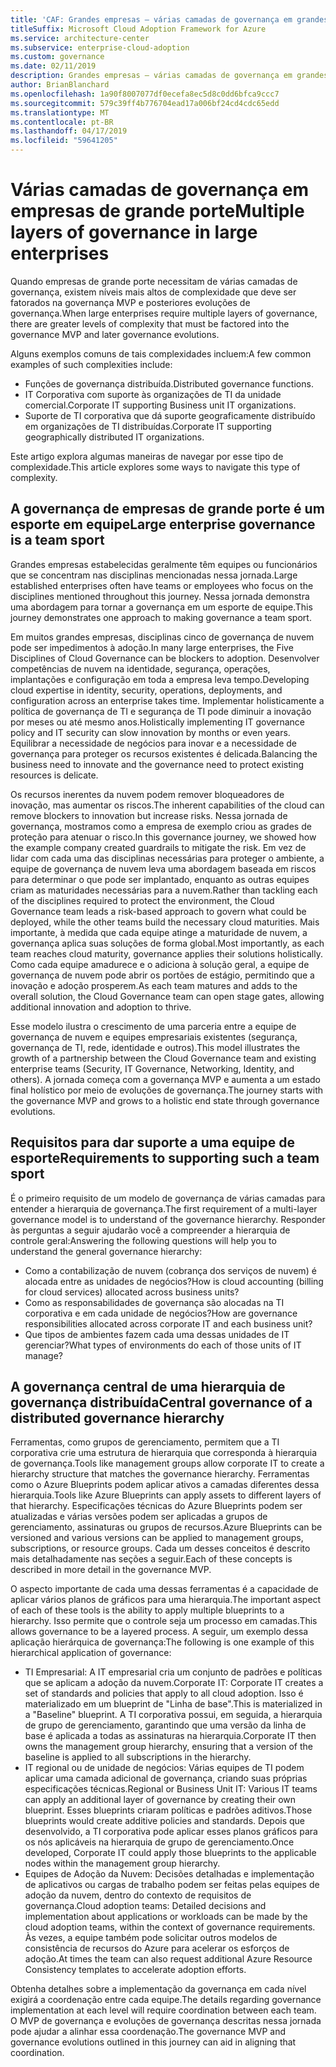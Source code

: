 ```yaml
---
title: 'CAF: Grandes empresas – várias camadas de governança em grandes empresas'
titleSuffix: Microsoft Cloud Adoption Framework for Azure
ms.service: architecture-center
ms.subservice: enterprise-cloud-adoption
ms.custom: governance
ms.date: 02/11/2019
description: Grandes empresas – várias camadas de governança em grandes empresas
author: BrianBlanchard
ms.openlocfilehash: 1a90f8007077df0ecefa8ec5d8c0dd6bfca9ccc7
ms.sourcegitcommit: 579c39ff4b776704ead17a006bf24cd4cdc65edd
ms.translationtype: MT
ms.contentlocale: pt-BR
ms.lasthandoff: 04/17/2019
ms.locfileid: "59641205"
---
```

# <a name="multiple-layers-of-governance-in-large-enterprises"></a><span data-ttu-id="b2e85-103">Várias camadas de governança em empresas de grande porte</span><span class="sxs-lookup"><span data-stu-id="b2e85-103">Multiple layers of governance in large enterprises</span></span>

<span data-ttu-id="b2e85-104">Quando empresas de grande porte necessitam de várias camadas de governança, existem níveis mais altos de complexidade que deve ser fatorados na governança MVP e posteriores evoluções de governança.</span><span class="sxs-lookup"><span data-stu-id="b2e85-104">When large enterprises require multiple layers of governance, there are greater levels of complexity that must be factored into the governance MVP and later governance evolutions.</span></span>

<span data-ttu-id="b2e85-105">Alguns exemplos comuns de tais complexidades incluem:</span><span class="sxs-lookup"><span data-stu-id="b2e85-105">A few common examples of such complexities include:</span></span>

- <span data-ttu-id="b2e85-106">Funções de governança distribuída.</span><span class="sxs-lookup"><span data-stu-id="b2e85-106">Distributed governance functions.</span></span>
- <span data-ttu-id="b2e85-107">IT Corporativa com suporte às organizações de TI da unidade comercial.</span><span class="sxs-lookup"><span data-stu-id="b2e85-107">Corporate IT supporting Business unit IT organizations.</span></span>
- <span data-ttu-id="b2e85-108">Suporte de TI corporativa que dá suporte geograficamente distribuído em organizações de TI distribuídas.</span><span class="sxs-lookup"><span data-stu-id="b2e85-108">Corporate IT supporting geographically distributed IT organizations.</span></span>

<span data-ttu-id="b2e85-109">Este artigo explora algumas maneiras de navegar por esse tipo de complexidade.</span><span class="sxs-lookup"><span data-stu-id="b2e85-109">This article explores some ways to navigate this type of complexity.</span></span>

## <a name="large-enterprise-governance-is-a-team-sport"></a><span data-ttu-id="b2e85-110">A governança de empresas de grande porte é um esporte em equipe</span><span class="sxs-lookup"><span data-stu-id="b2e85-110">Large enterprise governance is a team sport</span></span>

<span data-ttu-id="b2e85-111">Grandes empresas estabelecidas geralmente têm equipes ou funcionários que se concentram nas disciplinas mencionadas nessa jornada.</span><span class="sxs-lookup"><span data-stu-id="b2e85-111">Large established enterprises often have teams or employees who focus on the disciplines mentioned throughout this journey.</span></span> <span data-ttu-id="b2e85-112">Nessa jornada demonstra uma abordagem para tornar a governança em um esporte de equipe.</span><span class="sxs-lookup"><span data-stu-id="b2e85-112">This journey demonstrates one approach to making governance a team sport.</span></span>

<span data-ttu-id="b2e85-113">Em muitos grandes empresas, disciplinas cinco de governança de nuvem pode ser impedimentos à adoção.</span><span class="sxs-lookup"><span data-stu-id="b2e85-113">In many large enterprises, the Five Disciplines of Cloud Governance can be blockers to adoption.</span></span> <span data-ttu-id="b2e85-114">Desenvolver competências de nuvem na identidade, segurança, operações, implantações e configuração em toda a empresa leva tempo.</span><span class="sxs-lookup"><span data-stu-id="b2e85-114">Developing cloud expertise in identity, security, operations, deployments, and configuration across an enterprise takes time.</span></span> <span data-ttu-id="b2e85-115">Implementar holisticamente a política de governança de TI e segurança de TI pode diminuir a inovação por meses ou até mesmo anos.</span><span class="sxs-lookup"><span data-stu-id="b2e85-115">Holistically implementing IT governance policy and IT security can slow innovation by months or even years.</span></span> <span data-ttu-id="b2e85-116">Equilibrar a necessidade de negócios para inovar e a necessidade de governança para proteger os recursos existentes é delicada.</span><span class="sxs-lookup"><span data-stu-id="b2e85-116">Balancing the business need to innovate and the governance need to protect existing resources is delicate.</span></span>

<span data-ttu-id="b2e85-117">Os recursos inerentes da nuvem podem remover bloqueadores de inovação, mas aumentar os riscos.</span><span class="sxs-lookup"><span data-stu-id="b2e85-117">The inherent capabilities of the cloud can remove blockers to innovation but increase risks.</span></span> <span data-ttu-id="b2e85-118">Nessa jornada de governança, mostramos como a empresa de exemplo criou as grades de proteção para atenuar o risco.</span><span class="sxs-lookup"><span data-stu-id="b2e85-118">In this governance journey, we showed how the example company created guardrails to mitigate the risk.</span></span> <span data-ttu-id="b2e85-119">Em vez de lidar com cada uma das disciplinas necessárias para proteger o ambiente, a equipe de governança de nuvem leva uma abordagem baseada em riscos para determinar o que pode ser implantado, enquanto as outras equipes criam as maturidades necessárias para a nuvem.</span><span class="sxs-lookup"><span data-stu-id="b2e85-119">Rather than tackling each of the disciplines required to protect the environment, the Cloud Governance team leads a risk-based approach to govern what could be deployed, while the other teams build the necessary cloud maturities.</span></span> <span data-ttu-id="b2e85-120">Mais importante, à medida que cada equipe atinge a maturidade de nuvem, a governança aplica suas soluções de forma global.</span><span class="sxs-lookup"><span data-stu-id="b2e85-120">Most importantly, as each team reaches cloud maturity, governance applies their solutions holistically.</span></span> <span data-ttu-id="b2e85-121">Como cada equipe amadurece e o adiciona à solução geral, a equipe de governança de nuvem pode abrir os portões de estágio, permitindo que a inovação e adoção prosperem.</span><span class="sxs-lookup"><span data-stu-id="b2e85-121">As each team matures and adds to the overall solution, the Cloud Governance team can open stage gates, allowing additional innovation and adoption to thrive.</span></span>

<span data-ttu-id="b2e85-122">Esse modelo ilustra o crescimento de uma parceria entre a equipe de governança de nuvem e equipes empresariais existentes (segurança, governança de TI, rede, identidade e outros).</span><span class="sxs-lookup"><span data-stu-id="b2e85-122">This model illustrates the growth of a partnership between the Cloud Governance team and existing enterprise teams (Security, IT Governance, Networking, Identity, and others).</span></span> <span data-ttu-id="b2e85-123">A jornada começa com a governança MVP e aumenta a um estado final holístico por meio de evoluções de governança.</span><span class="sxs-lookup"><span data-stu-id="b2e85-123">The journey starts with the governance MVP and grows to a holistic end state through governance evolutions.</span></span>

## <a name="requirements-to-supporting-such-a-team-sport"></a><span data-ttu-id="b2e85-124">Requisitos para dar suporte a uma equipe de esporte</span><span class="sxs-lookup"><span data-stu-id="b2e85-124">Requirements to supporting such a team sport</span></span>

<span data-ttu-id="b2e85-125">É o primeiro requisito de um modelo de governança de várias camadas para entender a hierarquia de governança.</span><span class="sxs-lookup"><span data-stu-id="b2e85-125">The first requirement of a multi-layer governance model is to understand of the governance hierarchy.</span></span> <span data-ttu-id="b2e85-126">Responder às perguntas a seguir ajudarão você a compreender a hierarquia de controle geral:</span><span class="sxs-lookup"><span data-stu-id="b2e85-126">Answering the following questions will help you to understand the general governance hierarchy:</span></span>

- <span data-ttu-id="b2e85-127">Como a contabilização de nuvem (cobrança dos serviços de nuvem) é alocada entre as unidades de negócios?</span><span class="sxs-lookup"><span data-stu-id="b2e85-127">How is cloud accounting (billing for cloud services) allocated across business units?</span></span>
- <span data-ttu-id="b2e85-128">Como as responsabilidades de governança são alocadas na TI corporativa e em cada unidade de negócios?</span><span class="sxs-lookup"><span data-stu-id="b2e85-128">How are governance responsibilities allocated across corporate IT and each business unit?</span></span>
- <span data-ttu-id="b2e85-129">Que tipos de ambientes fazem cada uma dessas unidades de IT gerenciar?</span><span class="sxs-lookup"><span data-stu-id="b2e85-129">What types of environments do each of those units of IT manage?</span></span>

## <a name="central-governance-of-a-distributed-governance-hierarchy"></a><span data-ttu-id="b2e85-130">A governança central de uma hierarquia de governança distribuída</span><span class="sxs-lookup"><span data-stu-id="b2e85-130">Central governance of a distributed governance hierarchy</span></span>

<span data-ttu-id="b2e85-131">Ferramentas, como grupos de gerenciamento, permitem que a TI corporativa crie uma estrutura de hierarquia que corresponda à hierarquia de governança.</span><span class="sxs-lookup"><span data-stu-id="b2e85-131">Tools like management groups allow corporate IT to create a hierarchy structure that matches the governance hierarchy.</span></span> <span data-ttu-id="b2e85-132">Ferramentas como o Azure Blueprints podem aplicar ativos a camadas diferentes dessa hierarquia.</span><span class="sxs-lookup"><span data-stu-id="b2e85-132">Tools like Azure Blueprints can apply assets to different layers of that hierarchy.</span></span> <span data-ttu-id="b2e85-133">Especificações técnicas do Azure Blueprints podem ser atualizadas e várias versões podem ser aplicadas a grupos de gerenciamento, assinaturas ou grupos de recursos.</span><span class="sxs-lookup"><span data-stu-id="b2e85-133">Azure Blueprints can be versioned and various versions can be applied to management groups, subscriptions, or resource groups.</span></span> <span data-ttu-id="b2e85-134">Cada um desses conceitos é descrito mais detalhadamente nas seções a seguir.</span><span class="sxs-lookup"><span data-stu-id="b2e85-134">Each of these concepts is described in more detail in the governance MVP.</span></span>

<span data-ttu-id="b2e85-135">O aspecto importante de cada uma dessas ferramentas é a capacidade de aplicar vários planos de gráficos para uma hierarquia.</span><span class="sxs-lookup"><span data-stu-id="b2e85-135">The important aspect of each of these tools is the ability to apply multiple blueprints to a hierarchy.</span></span> <span data-ttu-id="b2e85-136">Isso permite que o controle seja um processo em camadas.</span><span class="sxs-lookup"><span data-stu-id="b2e85-136">This allows governance to be a layered process.</span></span> <span data-ttu-id="b2e85-137">A seguir, um exemplo dessa aplicação hierárquica de governança:</span><span class="sxs-lookup"><span data-stu-id="b2e85-137">The following is one example of this hierarchical application of governance:</span></span>

- <span data-ttu-id="b2e85-138">TI Empresarial: A IT empresarial cria um conjunto de padrões e políticas que se aplicam a adoção da nuvem.</span><span class="sxs-lookup"><span data-stu-id="b2e85-138">Corporate IT: Corporate IT creates a set of standards and policies that apply to all cloud adoption.</span></span> <span data-ttu-id="b2e85-139">Isso é materializado em um blueprint de "Linha de base".</span><span class="sxs-lookup"><span data-stu-id="b2e85-139">This is materialized in a "Baseline" blueprint.</span></span> <span data-ttu-id="b2e85-140">A TI corporativa possui, em seguida, a hierarquia de grupo de gerenciamento, garantindo que uma versão da linha de base é aplicada a todas as assinaturas na hierarquia.</span><span class="sxs-lookup"><span data-stu-id="b2e85-140">Corporate IT then owns the management group hierarchy, ensuring that a version of the baseline is applied to all subscriptions in the hierarchy.</span></span>
- <span data-ttu-id="b2e85-141">IT regional ou de unidade de negócios: Várias equipes de TI podem aplicar uma camada adicional de governança, criando suas próprias especificações técnicas.</span><span class="sxs-lookup"><span data-stu-id="b2e85-141">Regional or Business Unit IT: Various IT teams can apply an additional layer of governance by creating their own blueprint.</span></span> <span data-ttu-id="b2e85-142">Esses blueprints criaram políticas e padrões aditivos.</span><span class="sxs-lookup"><span data-stu-id="b2e85-142">Those blueprints would create additive policies and standards.</span></span> <span data-ttu-id="b2e85-143">Depois que desenvolvido, a TI corporativa pode aplicar esses planos gráficos para os nós aplicáveis na hierarquia de grupo de gerenciamento.</span><span class="sxs-lookup"><span data-stu-id="b2e85-143">Once developed, Corporate IT could apply those blueprints to the applicable nodes within the management group hierarchy.</span></span>
- <span data-ttu-id="b2e85-144">Equipes de Adoção da Nuvem: Decisões detalhadas e implementação de aplicativos ou cargas de trabalho podem ser feitas pelas equipes de adoção da nuvem, dentro do contexto de requisitos de governança.</span><span class="sxs-lookup"><span data-stu-id="b2e85-144">Cloud adoption teams: Detailed decisions and implementation about applications or workloads can be made by the cloud adoption teams, within the context of governance requirements.</span></span> <span data-ttu-id="b2e85-145">Às vezes, a equipe também pode solicitar outros modelos de consistência de recursos do Azure para acelerar os esforços de adoção.</span><span class="sxs-lookup"><span data-stu-id="b2e85-145">At times the team can also request additional Azure Resource Consistency templates to accelerate adoption efforts.</span></span>

<span data-ttu-id="b2e85-146">Obtenha detalhes sobre a implementação da governança em cada nível exigirá a coordenação entre cada equipe.</span><span class="sxs-lookup"><span data-stu-id="b2e85-146">The details regarding governance implementation at each level will require coordination between each team.</span></span> <span data-ttu-id="b2e85-147">O MVP de governança e evoluções de governança descritas nessa jornada pode ajudar a alinhar essa coordenação.</span><span class="sxs-lookup"><span data-stu-id="b2e85-147">The governance MVP and governance evolutions outlined in this journey can aid in aligning that coordination.</span></span>
